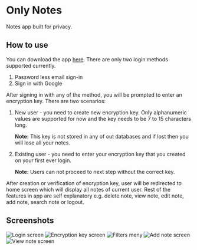 # Only Notes

Notes app built for privacy.

## How to use

You can download the app [here](#). There are only two login methods supported currently.

1. Password less email sign-in
2. Sign in with Google

After signing in with any of the method, you will be prompted to enter an encryption key. There are two scenarios:

1. New user - you need to create new encryption key. Only alphanumeric values are supported for now and the key needs to be 7 to 15 characters long.

    **Note:** This key is not stored in any of out databases and if lost then you will lose all your notes.

2. Existing user - you need to enter your encryption key that you created on your first ever login.

    **Note:** Users can not proceed to next step without the correct key.

After creation or verification of encryption key, user will be redirected to home screen which will display all notes of current user.
Rest of the features in app are self explanatory e.g. delete note, view note, edit note, add note, search note or logout.

## Screenshots

![Login screen](screenshots/phone_login.png)
![Encryption key screen](screenshots/phone_encryption.png)
![Filters meny](screenshots/phone_filters.png)
![Add note screen](screenshots/phone_add.png)
![View note screen](screenshots/phone_view.png)
